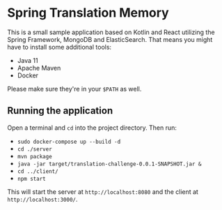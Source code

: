 # Spring Translation Memory

This is a small sample application based on Kotlin and React utilizing the Spring Framework, MongoDB and ElasticSearch. That means you might have to install some additional tools:

* Java 11
* Apache Maven
* Docker

Please make sure they're in your `$PATH` as well.

## Running the application

Open a terminal and `cd` into the project directory. Then run:

* `sudo docker-compose up --build -d`
* `cd ./server`
* `mvn package`
* `java -jar target/translation-challenge-0.0.1-SNAPSHOT.jar &`
* `cd ../client/`
* `npm start`

This will start the server at `http://localhost:8080` and the client at `http://localhost:3000/`.
